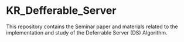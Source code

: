 # KR_Defferable_Server
This repository contains the Seminar paper and materials related to the implementation and study of the Deferrable Server (DS) Algorithm.